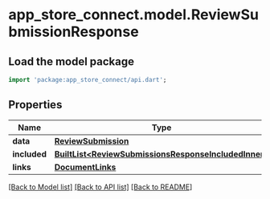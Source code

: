 # app_store_connect.model.ReviewSubmissionResponse

## Load the model package
```dart
import 'package:app_store_connect/api.dart';
```

## Properties
Name | Type | Description | Notes
------------ | ------------- | ------------- | -------------
**data** | [**ReviewSubmission**](ReviewSubmission.md) |  | 
**included** | [**BuiltList&lt;ReviewSubmissionsResponseIncludedInner&gt;**](ReviewSubmissionsResponseIncludedInner.md) |  | [optional] 
**links** | [**DocumentLinks**](DocumentLinks.md) |  | 

[[Back to Model list]](../README.md#documentation-for-models) [[Back to API list]](../README.md#documentation-for-api-endpoints) [[Back to README]](../README.md)


